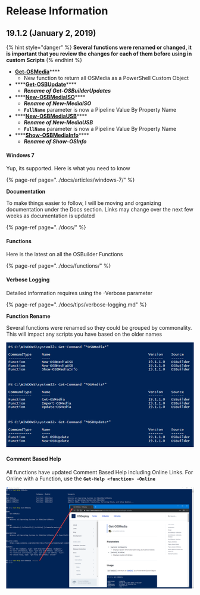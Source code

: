 # Release Information

## 19.1.2 \(January 2, 2019\)

{% hint style="danger" %}
**Several functions were renamed or changed, it is important that you review the changes for each of them before using in custom Scripts**
{% endhint %}

* [**Get-OSMedia**](../docs/functions/osmedia/get-osmedia.md)\*\*\*\*
  * New function to return all OSMedia as a PowerShell Custom Object
* \*\*\*\*[**Get-OSBUpdate**](../docs/functions/osbupdate/get-osbupdate.md)\*\*\*\*
  * _**Rename of Get-OSBuilderUpdates**_
* \*\*\*\*[**New-OSBMediaISO**](../docs/functions/osbmedia/new-osbmediaiso.md)\*\*\*\*
  * _**Rename of New-MediaISO**_
  * **`FullName`** parameter is now a Pipeline Value By Property Name 
* \*\*\*\*[**New-OSBMediaUSB**](../docs/functions/osbmedia/new-osbmediausb.md)\*\*\*\*
  * _**Rename of New-MediaUSB**_
  * **`FullName`** parameter is now a Pipeline Value By Property Name
* \*\*\*\*[**Show-OSBMediaInfo**](../docs/functions/osbmedia/show-osbmediainfo.md)\*\*\*\*
  * _**Rename of Show-OSInfo**_

#### **Windows 7**

Yup, its supported.  Here is what you need to know

{% page-ref page="../docs/articles/windows-7/" %}

**Documentation**

To make things easier to follow, I will be moving and organizing documentation under the Docs section.  Links may change over the next few weeks as documentation is updated

{% page-ref page="../docs/" %}

#### Functions

Here is the latest on all the OSBuilder Functions

{% page-ref page="../docs/functions/" %}

#### Verbose Logging

Detailed information requires using the -Verbose parameter

{% page-ref page="../docs/tips/verbose-logging.md" %}

**Function Rename**

Several functions were renamed so they could be grouped by commonality.  This will impact any scripts you have based on the older names

![](../../.gitbook/assets/2019-01-01_10-19-31.png)

#### Comment Based Help

All functions have updated Comment Based Help including Online Links.  For Online with a Function, use the **`Get-Help <function> -Online`**

![](../../.gitbook/assets/2019-01-02_12-25-27.png)



